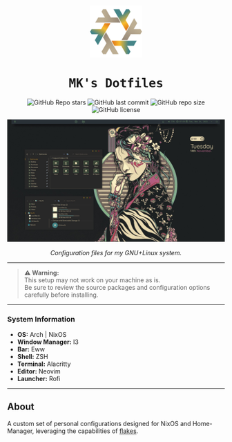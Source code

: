 <div align="center">

  <img alt="Nix-Snowflake" src="assets/nix-snowflake-gruvbox.svg" width="120px"/>

  <h1><samp>MK's Dotfiles</samp></h1>

  ![GitHub Repo stars](https://img.shields.io/github/stars/MKKHLIF/.dotfiles?style=for-the-badge&labelColor=3c3836&color=d65d0e) 
  ![GitHub last commit](https://img.shields.io/github/last-commit/MKKHLIF/.dotfiles?style=for-the-badge&labelColor=3c3836&color=fabd2f) 
  ![GitHub repo size](https://img.shields.io/github/repo-size/MKKHLIF/.dotfiles?style=for-the-badge&labelColor=3c3836&color=458588) 
  ![GitHub license](https://img.shields.io/github/license/MKKHLIF/.dotfiles?style=for-the-badge&labelColor=3c3836&color=689d6a)

  <p align="center">
    <a href="#">
      <img src="assets/ezgif-1-4bc10b931c.jpg" alt="desktop" title="desktop"/>
    </a>
  </p>
  
*Configuration files for my GNU+Linux system.*

  <hr>

</div>

> **⚠️ Warning:**  
> This setup may not work on your machine as is.  
> Be sure to review the source packages and configuration options carefully before installing.

---

### System Information

- **OS:** Arch | NixOS  
- **Window Manager:** I3  
- **Bar:** Eww  
- **Shell:** ZSH  
- **Terminal:** Alacritty  
- **Editor:** Neovim  
- **Launcher:** Rofi  

---

## About

A custom set of personal configurations designed for NixOS and Home-Manager, leveraging the capabilities of [flakes](https://nixos.wiki/wiki/Flakes).

